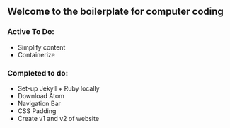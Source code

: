 ## Welcome to the boilerplate for computer coding

### Active To Do:
- Simplify content
- Containerize

### Completed to do:
- Set-up Jekyll + Ruby locally
- Download Atom
- Navigation Bar
- CSS Padding
- Create v1 and v2 of website
